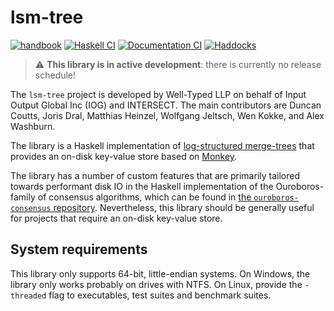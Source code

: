 # lsm-tree

[![handbook](https://img.shields.io/badge/policy-Cardano%20Engineering%20Handbook-informational)](https://input-output-hk.github.io/cardano-engineering-handbook)
[![Haskell CI](https://img.shields.io/github/actions/workflow/status/IntersectMBO/lsm-tree/haskell.yml?label=Build)](https://github.com/IntersectMBO/lsm-tree/actions/workflows/haskell.yml)
[![Documentation CI](https://img.shields.io/github/actions/workflow/status/IntersectMBO/lsm-tree/documentation.yml?label=Documentation%20build)](https://github.com/IntersectMBO/lsm-tree/actions/workflows/documentation.yml)
[![Haddocks](https://img.shields.io/badge/documentation-Haddocks-purple)](https://IntersectMBO.github.io/lsm-tree/)

> :warning: **This library is in active development**: there is currently no release schedule!

The `lsm-tree` project is developed by Well-Typed LLP on behalf of Input Output Global Inc (IOG) and INTERSECT.
The main contributors are Duncan Coutts, Joris Dral, Matthias Heinzel, Wolfgang Jeltsch, Wen Kokke, and Alex Washburn.

The library is a Haskell implementation of [log-structured merge-trees](https://en.wikipedia.org/wiki/Log-structured_merge-tree) that provides an on-disk key-value store based on [Monkey](https://dl.acm.org/doi/abs/10.1145/3035918.3064054).

The library has a number of custom features that are primarily tailored towards performant disk IO in the Haskell implementation of the Ouroboros-family of consensus algorithms, which can be found in [the `ouroboros-consensus` repository](https://github.com/IntersectMBO/ouroboros-consensus). Nevertheless, this library should be generally useful for projects that require an on-disk key-value store.

## System requirements

This library only supports 64-bit, little-endian systems.
On Windows, the library only works probably on drives with NTFS.
On Linux, provide the `-threaded` flag to executables, test suites and benchmark suites.
